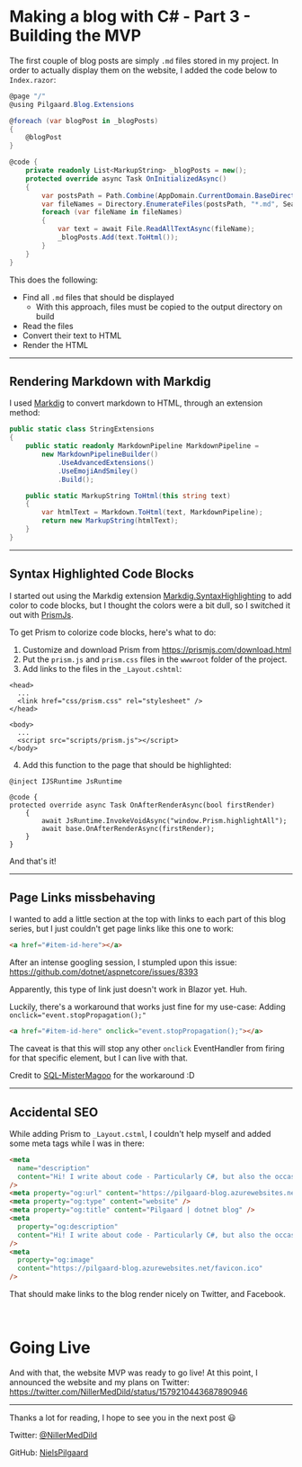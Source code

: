 <h1 id="making-a-blog-part-3">Making a blog with C# - Part 3 - Building the MVP</h1>

The first couple of blog posts are simply `.md` files stored in my project.
In order to actually display them on the website, I added the code below to `Index.razor`:

```csharp
@page "/"
@using Pilgaard.Blog.Extensions

@foreach (var blogPost in _blogPosts)
{
    @blogPost
}

@code {
    private readonly List<MarkupString> _blogPosts = new();
    protected override async Task OnInitializedAsync()
    {
        var postsPath = Path.Combine(AppDomain.CurrentDomain.BaseDirectory, "Posts");
        var fileNames = Directory.EnumerateFiles(postsPath, "*.md", SearchOption.TopDirectoryOnly);
        foreach (var fileName in fileNames)
        {
            var text = await File.ReadAllTextAsync(fileName);
            _blogPosts.Add(text.ToHtml());
        }
    }
}
```

This does the following:

- Find all `.md` files that should be displayed
  - With this approach, files must be copied to the output directory on build
- Read the files
- Convert their text to HTML
- Render the HTML

<hr/>

## Rendering Markdown with Markdig

I used [Markdig](https://github.com/xoofx/markdig) to convert markdown to HTML, through an extension method:

```csharp
public static class StringExtensions
{
    public static readonly MarkdownPipeline MarkdownPipeline =
        new MarkdownPipelineBuilder()
            .UseAdvancedExtensions()
            .UseEmojiAndSmiley()
            .Build();

    public static MarkupString ToHtml(this string text)
    {
        var htmlText = Markdown.ToHtml(text, MarkdownPipeline);
        return new MarkupString(htmlText);
    }
}
```

<hr/>

## Syntax Highlighted Code Blocks

I started out using the Markdig extension [Markdig.SyntaxHighlighting](https://github.com/arthurrump/MarkdigExtensions) to add color to code blocks, but I thought the colors were a bit dull, so I switched it out with [PrismJs](https://prismjs.com/).

To get Prism to colorize code blocks, here's what to do:

1. Customize and download Prism from https://prismjs.com/download.html
2. Put the `prism.js` and `prism.css` files in the `wwwroot` folder of the project.
3. Add links to the files in the `_Layout.cshtml`:

```cshtml
<head>
  ...
  <link href="css/prism.css" rel="stylesheet" />
</head>

<body>
  ...
  <script src="scripts/prism.js"></script>
</body>
```

4. Add this function to the page that should be highlighted:

```razor
@inject IJSRuntime JsRuntime

@code {
protected override async Task OnAfterRenderAsync(bool firstRender)
    {
        await JsRuntime.InvokeVoidAsync("window.Prism.highlightAll");
        await base.OnAfterRenderAsync(firstRender);
    }
}
```

And that's it!

<hr/>

## Page Links missbehaving

I wanted to add a little section at the top with links to each part of this blog series, but I just couldn't get page links like this one to work:

```html
<a href="#item-id-here"></a>
```

After an intense googling session, I stumpled upon this issue:
https://github.com/dotnet/aspnetcore/issues/8393

Apparently, this type of link just doesn't work in Blazor yet. Huh.

Luckily, there's a workaround that works just fine for my use-case:
Adding `onclick="event.stopPropagation();"`

```html
<a href="#item-id-here" onclick="event.stopPropagation();"></a>
```

The caveat is that this will stop any other `onclick` EventHandler from firing for that specific element, but I can live with that.

Credit to [SQL-MisterMagoo](https://github.com/dotnet/aspnetcore/issues/8393#issuecomment-526545768) for the workaround :D

<hr/>

## Accidental SEO

While adding Prism to `_Layout.cstml`, I couldn't help myself and added some meta tags while I was in there:

```html
<meta
  name="description"
  content="Hi! I write about code - Particularly C#, but also the occasional PowerShell and JavaScript."
/>
<meta property="og:url" content="https://pilgaard-blog.azurewebsites.net/" />
<meta property="og:type" content="website" />
<meta property="og:title" content="Pilgaard | dotnet blog" />
<meta
  property="og:description"
  content="Hi! I write about code - Particularly C#, but also the occasional PowerShell and JavaScript."
/>
<meta
  property="og:image"
  content="https://pilgaard-blog.azurewebsites.net/favicon.ico"
/>
```

That should make links to the blog render nicely on Twitter, and Facebook.

<br/>

# Going Live

And with that, the website MVP was ready to go live! At this point, I announced the website and my plans on Twitter: https://twitter.com/NillerMedDild/status/1579210443687890946

---

Thanks a lot for reading, I hope to see you in the next post :smiley:

Twitter: [@NillerMedDild](https://twitter.com/NillerMedDild)

GitHub: [NielsPilgaard](https://github.com/NielsPilgaard)
